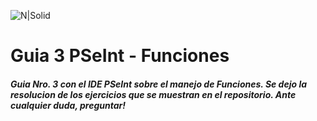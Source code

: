 ![N|Solid](https://img.utdstc.com/icon/d8a/4ea/d8a4eaa29145cd5dc6f37e39fdab68be336ee39a94f690a2f40192231a765b12:200)

# Guia 3 PSeInt - Funciones

#####  Guia Nro. 3 con el IDE PSeInt sobre el manejo de Funciones. Se dejo la resolucion de los ejercicios que se muestran en el repositorio. Ante cualquier duda, preguntar!

